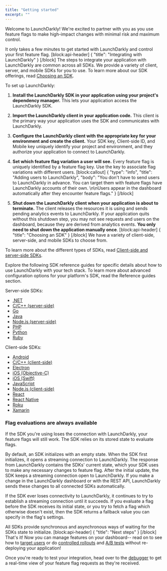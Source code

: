 ```yaml
---
title: "Getting started"
excerpt: ""
---
```

Welcome to LaunchDarkly! We're excited to partner with you as you use feature flags to make high-impact changes with minimal risk and maximum control.

It only takes a few minutes to get started with LaunchDarkly and control your first feature flag.
[block:api-header]
{
  "title": "Integrating with LaunchDarkly"
}
[/block]
The steps to integrate your application with LaunchDarkly are common across all SDKs. We provide a variety of client, server, and mobile SDKs for you to use. To learn more about our SDK offerings, read [Choosing an SDK](#section-choosing-an-sdk).

To set up LaunchDarkly:

1. **Install the LaunchDarkly SDK in your application using your project's dependency manager.** This lets your application access the LaunchDarkly SDK.

2. **Import the LaunchDarkly client in your application code.** This client is the primary way your application uses the SDK and communicates with LaunchDarkly.

3. **Configure the LaunchDarkly client with the appropriate key for your environment and create the client.** Your SDK key, Client-side ID, and Mobile key uniquely identify your project and environment, and they authorize your application to connect to LaunchDarkly.

4. **Set which feature flag variation a user will see.** Every feature flag is uniquely identified by a feature flag key. Use the key to associate flag variations with different users.
[block:callout]
{
  "type": "info",
  "title": "Adding users to LaunchDarkly",
  "body": "You don't have to send users to LaunchDarkly in advance. You can target them with feature flags have LaunchDarkly accounts of their own. \n\nUsers appear in the dashboard automatically after they encounter feature flags."
}
[/block]
5. **Shut down the LaunchDarkly client when your application is about to terminate.** The client releases the resources it is using and sends pending analytics events to LaunchDarkly. If your application quits without this shutdown step, you may not see requests and users on the dashboard, because they are derived from analytics events. **You only need to shut down the application manually once**.
[block:api-header]
{
  "title": "Choosing an SDK"
}
[/block]
We have a variety of client-side, server-side, and mobile SDKs to choose from. 

To learn more about the different types of SDKs, read [Client-side and server-side SDKs](doc:client-side-and-server-side).

Explore the following SDK reference guides for specific details about how to use LaunchDarkly with your tech stack. To learn more about advanced configuration options for your platform's SDK, read the Reference guides section.

Server-side SDKs:

* [.NET](doc:dotnet-sdk-reference)
* [C/C++ (server-side)](doc:c-server-sdk-reference)
* [Go](doc:go-sdk-reference)
* [Java](doc:java-sdk-reference)
* [Node.js (server-side)](doc:node-sdk-reference)
* [PHP](doc:php-sdk-reference)
* [Python](doc:python-sdk-reference)
* [Ruby](doc:ruby-sdk-reference)

Client-side SDKs:

* [Android](doc:android-sdk-reference)
* [C/C++ (client-side)](doc:c-sdk-reference)
* [Electron](doc:electron-sdk-reference)
* [iOS (Objective-C)](doc:ios-objc-sdk-reference)
* [iOS (Swift)](doc:ios-sdk-reference)
* [JavaScript](doc:js-sdk-reference)
* [Node.js (client-side)](doc:node-client-sdk-reference)
* [React](doc:react-sdk-reference)
* [React Native](doc:react-native-sdk-reference)
* [Roku](doc:roku-sdk-reference) 
* [Xamarin](doc:xamarin-sdk-reference)

### Flag evaluations are always available
If the SDK you're using loses the connection with LaunchDarkly, your feature flags will still work. The SDK relies on its stored state to evaluate flags. 

By default, an SDK initializes with an empty state. When the SDK first initializes, it opens a streaming connection to LaunchDarkly. The response from LaunchDarkly contains the SDKs' current state, which your SDK uses to make any necessary changes to feature flag. After the initial update, the SDK keeps a streaming connection open to LaunchDarkly. If you make a change in the LaunchDarkly dashboard or with the REST API, LaunchDarkly sends these changes to all connected SDKs automatically.

If the SDK ever loses connectivity to LaunchDarkly, it continues to try to establish a streaming connection until it succeeds. If you evaluate a flag before the SDK receives its initial state, or you try to fetch a flag which otherwise doesn't exist, then the SDK returns a fallback value you can specify in the flag's settings. 

All SDKs provide synchronous and asynchronous ways of waiting for the SDKs state to initialize.
[block:api-header]
{
  "title": "Next steps"
}
[/block]
That's it! Now you can manage features on your dashboard-- read on to see how to [target users](doc:targeting-users) or do [controlled rollouts](doc:targeting-users) and [A/B tests](doc:running-ab-tests) without re-deploying your application!

Once you're ready to test your integration, head over to the [debugger](doc:debugger) to get a real-time view of your feature flag requests as they're received.